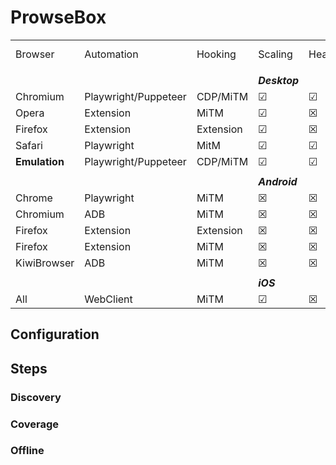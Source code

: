 # ProwseBox
|||||||||
|--|--|--|--|--|--|--|--|
Browser | Automation | Hooking | Scaling | Headless | Setup | Push notification | 
|||||||||
|||| ***Desktop*** ||||
Chromium | Playwright/Puppeteer | CDP/MiTM | &#9745; | &#9745; | ***automated*** | &#9745; |
Opera  | Extension | MiTM  | &#9745; | &#x2612; | ***automated*** | &#9745; | 
Firefox  | Extension | Extension  | &#9745; | &#x2612; | ***automated*** | &#x2612; | 
Safari  | Playwright | MitM  | &#9745; | &#9745; | ***automated*** | &#9745; |
**Emulation** | Playwright/Puppeteer | CDP/MiTM | &#9745; | &#9745; | ***automated*** | &#9745; |
|||||||||
|||| ***Android*** ||||
Chrome | Playwright | MiTM | &#x2612; | &#x2612; | ***manual*** | &#9745; | 
Chromium | ADB | MiTM | &#x2612; | &#x2612; | ***manual*** | &#x2612; |
Firefox | Extension | Extension | &#x2612; | &#x2612; | ***automated*** | &#x2612; |
Firefox | Extension | MiTM | &#x2612; | &#x2612; | ***manual*** | &#x2612; |
KiwiBrowser | ADB | MiTM | &#x2612; | &#x2612; | ***manual*** | &#9745; |
|||||||||
|||| ***iOS*** ||||
All | WebClient | MiTM | &#9745; | &#x2612; | **manual** | &#x2612; |


## Configuration


## Steps

### Discovery
### Coverage
### Offline
